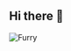 ## Hi there 👋


<picture>
 <source media="(prefers-color-scheme: dark)" srcset="YOUR-DARKMODE-IMAGE">
 <source media="(prefers-color-scheme: light)" srcset="YOUR-LIGHTMODE-IMAGE">
 <img alt="Furry" src="https://www.google.com/url?sa=i&url=https%3A%2F%2Fx.com%2FSkyMafiaArt%2Fstatus%2F1258845479481139200%3Flang%3Dbg&psig=AOvVaw0gqtP0lE4LGkwptItSGfz9&ust=1749151119330000&source=images&cd=vfe&opi=89978449&ved=0CBQQjRxqFwoTCLDG4u-92I0DFQAAAAAdAAAAABAE">
</picture>
<!--
**PeterGloncak/PeterGloncak** is a ✨ _special_ ✨ repository because its `README.md` (this file) appears on your GitHub profile.

Here are some ideas to get you started:

- 🔭 I’m currently working on ...
- 🌱 I’m currently learning ...
- 👯 I’m looking to collaborate on ...
- 🤔 I’m looking for help with ...
- 💬 Ask me about ...
- 📫 How to reach me: ...
- 😄 Pronouns: ...
- ⚡ Fun fact: ...
-->
